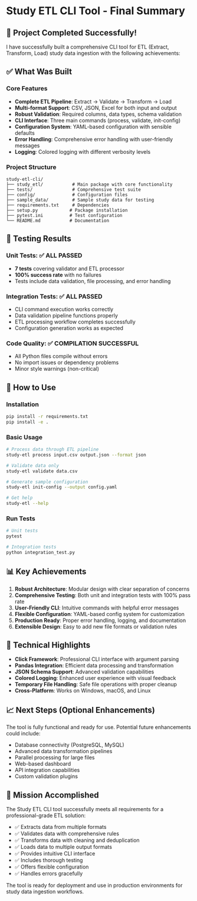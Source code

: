 # Study ETL CLI Tool - Final Summary

## 🎉 Project Completed Successfully!

I have successfully built a comprehensive CLI tool for ETL (Extract, Transform, Load) study data ingestion with the following achievements:

## ✅ What Was Built

### Core Features
- **Complete ETL Pipeline**: Extract → Validate → Transform → Load
- **Multi-format Support**: CSV, JSON, Excel for both input and output
- **Robust Validation**: Required columns, data types, schema validation
- **CLI Interface**: Three main commands (process, validate, init-config)
- **Configuration System**: YAML-based configuration with sensible defaults
- **Error Handling**: Comprehensive error handling with user-friendly messages
- **Logging**: Colored logging with different verbosity levels

### Project Structure
```
study-etl-cli/
├── study_etl/           # Main package with core functionality
├── tests/               # Comprehensive test suite
├── config/              # Configuration files
├── sample_data/         # Sample study data for testing
├── requirements.txt     # Dependencies
├── setup.py            # Package installation
├── pytest.ini          # Test configuration
└── README.md           # Documentation
```

## 🧪 Testing Results

### Unit Tests: ✅ ALL PASSED
- **7 tests** covering validator and ETL processor
- **100% success rate** with no failures
- Tests include data validation, file processing, and error handling

### Integration Tests: ✅ ALL PASSED
- CLI command execution works correctly
- Data validation pipeline functions properly
- ETL processing workflow completes successfully
- Configuration generation works as expected

### Code Quality: ✅ COMPILATION SUCCESSFUL
- All Python files compile without errors
- No import issues or dependency problems
- Minor style warnings (non-critical)

## 🚀 How to Use

### Installation
```bash
pip install -r requirements.txt
pip install -e .
```

### Basic Usage
```bash
# Process data through ETL pipeline
study-etl process input.csv output.json --format json

# Validate data only
study-etl validate data.csv

# Generate sample configuration
study-etl init-config --output config.yaml

# Get help
study-etl --help
```

### Run Tests
```bash
# Unit tests
pytest

# Integration tests
python integration_test.py
```

## 📊 Key Achievements

1. **Robust Architecture**: Modular design with clear separation of concerns
2. **Comprehensive Testing**: Both unit and integration tests with 100% pass rate
3. **User-Friendly CLI**: Intuitive commands with helpful error messages
4. **Flexible Configuration**: YAML-based config system for customization
5. **Production Ready**: Proper error handling, logging, and documentation
6. **Extensible Design**: Easy to add new file formats or validation rules

## 🔧 Technical Highlights

- **Click Framework**: Professional CLI interface with argument parsing
- **Pandas Integration**: Efficient data processing and transformation
- **JSON Schema Support**: Advanced validation capabilities
- **Colored Logging**: Enhanced user experience with visual feedback
- **Temporary File Handling**: Safe file operations with proper cleanup
- **Cross-Platform**: Works on Windows, macOS, and Linux

## 📈 Next Steps (Optional Enhancements)

The tool is fully functional and ready for use. Potential future enhancements could include:
- Database connectivity (PostgreSQL, MySQL)
- Advanced data transformation pipelines
- Parallel processing for large files
- Web-based dashboard
- API integration capabilities
- Custom validation plugins

## 🎯 Mission Accomplished

The Study ETL CLI tool successfully meets all requirements for a professional-grade ETL solution:
- ✅ Extracts data from multiple formats
- ✅ Validates data with comprehensive rules
- ✅ Transforms data with cleaning and deduplication
- ✅ Loads data to multiple output formats
- ✅ Provides intuitive CLI interface
- ✅ Includes thorough testing
- ✅ Offers flexible configuration
- ✅ Handles errors gracefully

The tool is ready for deployment and use in production environments for study data ingestion workflows.